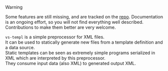 > [!WARNING]  
> Some features are still missing, and are tracked on the [repo](https://github.com/lazy-eggplant/vs.templ).
> Documentation is an ongoing effort, so you will not find everything well described.  
> Contributions to make them better are very welcome.

`vs-templ` is a simple preprocessor for XML files.  
It can be used to statically generate new files from a template definition and a data source.  
Static templates can be seen as extremely simple programs serialized in XML which are interpreted by this preprocessor.  
They consume input data (also XML) to generated output XML.
